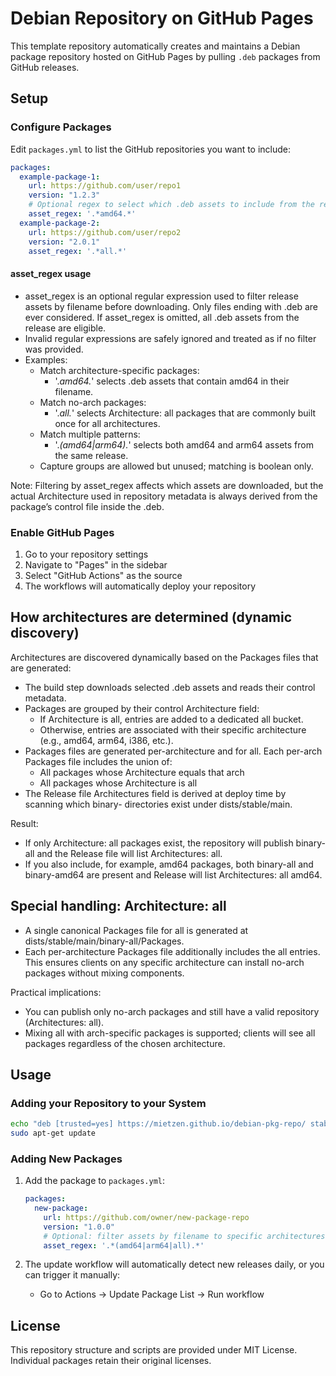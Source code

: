 # Debian Repository on GitHub Pages

This template repository automatically creates and maintains a Debian package repository hosted on GitHub Pages by pulling `.deb` packages from GitHub releases.

## Setup

### Configure Packages

Edit `packages.yml` to list the GitHub repositories you want to include:

```yaml
packages:
  example-package-1:
    url: https://github.com/user/repo1
    version: "1.2.3"
    # Optional regex to select which .deb assets to include from the release
    asset_regex: '.*amd64.*'
  example-package-2:
    url: https://github.com/user/repo2
    version: "2.0.1"
    asset_regex: '.*all.*'
```

#### asset_regex usage

- asset_regex is an optional regular expression used to filter release assets by filename before downloading. Only files ending with .deb are ever considered. If asset_regex is omitted, all .deb assets from the release are eligible.
- Invalid regular expressions are safely ignored and treated as if no filter was provided.
- Examples:
  - Match architecture-specific packages:
    - '.*amd64.*' selects .deb assets that contain amd64 in their filename.
  - Match no-arch packages:
    - '.*all.*' selects Architecture: all packages that are commonly built once for all architectures.
  - Match multiple patterns:
    - '.*(amd64|arm64).*' selects both amd64 and arm64 assets from the same release.
  - Capture groups are allowed but unused; matching is boolean only.

Note: Filtering by asset_regex affects which assets are downloaded, but the actual Architecture used in repository metadata is always derived from the package’s control file inside the .deb.

### Enable GitHub Pages

1. Go to your repository settings
2. Navigate to "Pages" in the sidebar
3. Select "GitHub Actions" as the source
4. The workflows will automatically deploy your repository

## How architectures are determined (dynamic discovery)

Architectures are discovered dynamically based on the Packages files that are generated:

- The build step downloads selected .deb assets and reads their control metadata.
- Packages are grouped by their control Architecture field:
  - If Architecture is all, entries are added to a dedicated all bucket.
  - Otherwise, entries are associated with their specific architecture (e.g., amd64, arm64, i386, etc.).
- Packages files are generated per-architecture and for all. Each per-arch Packages file includes the union of:
  - All packages whose Architecture equals that arch
  - All packages whose Architecture is all
- The Release file Architectures field is derived at deploy time by scanning which binary- directories exist under dists/stable/main.

Result:
- If only Architecture: all packages exist, the repository will publish binary-all and the Release file will list Architectures: all.
- If you also include, for example, amd64 packages, both binary-all and binary-amd64 are present and Release will list Architectures: all amd64.

## Special handling: Architecture: all

- A single canonical Packages file for all is generated at dists/stable/main/binary-all/Packages.
- Each per-architecture Packages file additionally includes the all entries. This ensures clients on any specific architecture can install no-arch packages without mixing components.

Practical implications:
- You can publish only no-arch packages and still have a valid repository (Architectures: all).
- Mixing all with arch-specific packages is supported; clients will see all packages regardless of the chosen architecture.

## Usage

### Adding your Repository to your System

```bash
echo "deb [trusted=yes] https://mietzen.github.io/debian-pkg-repo/ stable main" | sudo tee /etc/apt/sources.list.d/mietzens-deb-pkgs.list
sudo apt-get update
```

### Adding New Packages

1. Add the package to `packages.yml`:
   ```yaml
   packages:
     new-package:
       url: https://github.com/owner/new-package-repo
       version: "1.0.0"
       # Optional: filter assets by filename to specific architectures
       asset_regex: '.*(amd64|arm64|all).*'
   ```

2. The update workflow will automatically detect new releases daily, or you can trigger it manually:
   - Go to Actions → Update Package List → Run workflow

## License

This repository structure and scripts are provided under MIT License. Individual packages retain their original licenses.
